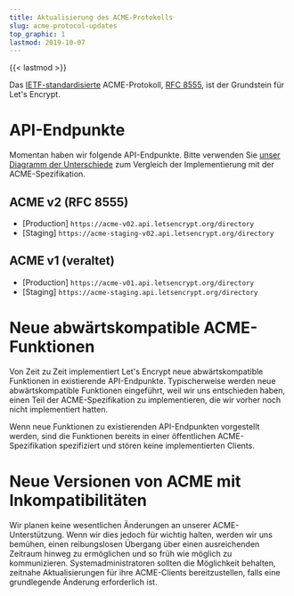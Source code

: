 ```yaml
---
title: Aktualisierung des ACME-Protokolls
slug: acme-protocol-updates
top_graphic: 1
lastmod: 2019-10-07
---
```


{{< lastmod >}}

Das [IETF-standardisierte](https://letsencrypt.org/2019/03/11/acme-protocol-ietf-standard.html) ACME-Protokoll, [RFC 8555](https://datatracker.ietf.org/doc/rfc8555/), ist der Grundstein für Let's Encrypt.

# API-Endpunkte

Momentan haben wir folgende API-Endpunkte. Bitte verwenden Sie [unser Diagramm der Unterschiede](https://github.com/letsencrypt/boulder/blob/master/docs/acme-divergences.md) zum Vergleich der Implementierung mit der ACME-Spezifikation.

## ACME v2 (RFC 8555)

* [Production] `https://acme-v02.api.letsencrypt.org/directory`
* [Staging] `https://acme-staging-v02.api.letsencrypt.org/directory`

## ACME v1 (veraltet)

* [Production] `https://acme-v01.api.letsencrypt.org/directory`
* [Staging] `https://acme-staging.api.letsencrypt.org/directory`

# Neue abwärtskompatible ACME-Funktionen

Von Zeit zu Zeit implementiert Let's Encrypt neue abwärtskompatible Funktionen in existierende API-Endpunkte. Typischerweise werden neue abwärtskompatible Funktionen eingeführt, weil wir uns entschieden haben, einen Teil der ACME-Spezifikation zu implementieren, die wir vorher noch nicht implementiert hatten.

Wenn neue Funktionen zu existierenden API-Endpunkten vorgestellt werden, sind die Funktionen bereits in einer öffentlichen ACME-Spezifikation spezifiziert und stören keine implementierten Clients.

# Neue Versionen von ACME mit Inkompatibilitäten

Wir planen keine wesentlichen Änderungen an unserer ACME-Unterstützung. Wenn wir dies jedoch für wichtig halten, werden wir uns bemühen, einen reibungslosen Übergang über einen ausreichenden Zeitraum hinweg zu ermöglichen und so früh wie möglich zu kommunizieren. Systemadministratoren sollten die Möglichkeit behalten, zeitnahe Aktualisierungen für ihre ACME-Clients bereitzustellen, falls eine grundlegende Änderung erforderlich ist.
